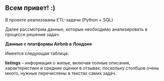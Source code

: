 ## **Всем привет! :)**

В проекте реализованы ETL-задачи (Python + SQL)

Далее рассмотрим данные, которые необходимо анализировать в процессе решения задач.

**Данные с платформы Airbnb в Лондоне**

Имеется следующая таблица:

**listings** – информация о жилье, включая полные описания, характеристики и средние оценки в отзывах; поскольку столбцов очень много, нужные перечислены в текстах самих задач.